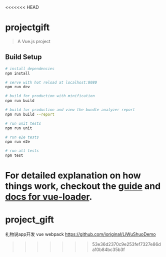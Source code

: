 <<<<<<< HEAD
# projectgift

> A Vue.js project

## Build Setup

``` bash
# install dependencies
npm install

# serve with hot reload at localhost:8080
npm run dev

# build for production with minification
npm run build

# build for production and view the bundle analyzer report
npm run build --report

# run unit tests
npm run unit

# run e2e tests
npm run e2e

# run all tests
npm test
```

For detailed explanation on how things work, checkout the [guide](http://vuejs-templates.github.io/webpack/) and [docs for vue-loader](http://vuejs.github.io/vue-loader).
=======
# project_gift
礼物说app开发  vue webpack  https://github.com/ioriginal/LiWuShuoDemo
>>>>>>> 53e36d2370c9e253fef7327e86da10b84bc35b3f
